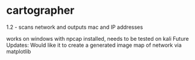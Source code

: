# cartographer

1.2 - scans network and outputs mac and IP addresses

works on windows with npcap installed, needs to be tested on kali
Future Updates: Would like it to create a generated image map of network via matplotlib
